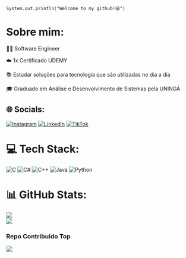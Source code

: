 
<code>System.out.println("Welcome to my github!😆")</code>


# Sobre mim:
👨‍💻 Software Engineer 

☁️ 1x Certificado UDEMY

📚 Estudar soluções para tecnologia que são utilizadas no dia a dia

🎓 Graduado em Análise e Desenvolvimento de Sistemas pela UNINGÁ


## 🌐 Socials:
[![Instagram](https://img.shields.io/badge/Instagram-%23E4405F.svg?logo=Instagram&logoColor=white)](https://instagram.com/luizzhsa) [![LinkedIn](https://img.shields.io/badge/LinkedIn-%230077B5.svg?logo=linkedin&logoColor=white)](https://linkedin.com/in/luizhsa) [![TikTok](https://img.shields.io/badge/TikTok-%23000000.svg?logo=TikTok&logoColor=white)](https://tiktok.com/@luizz.hsa)


# 💻 Tech Stack:
![C](https://img.shields.io/badge/c-%2300599C.svg?style=flat&logo=c&logoColor=white) ![C#](https://img.shields.io/badge/c%23-%23239120.svg?style=flat&logo=csharp&logoColor=white) ![C++](https://img.shields.io/badge/c++-%2300599C.svg?style=flat&logo=c%2B%2B&logoColor=white) ![Java](https://img.shields.io/badge/java-%23ED8B00.svg?style=flat&logo=openjdk&logoColor=white) ![Python](https://img.shields.io/badge/python-3670A0?style=flat&logo=python&logoColor=ffdd54)
# 📊 GitHub Stats:
![](https://github-readme-stats.vercel.app/api?username=LuizzHSA&theme=blueberry&hide_border=false&include_all_commits=true&count_private=false)<br/>
![](https://github-readme-streak-stats.herokuapp.com/?user=LuizzHSA&theme=blueberry&hide_border=false)<br/>

### Repo Contribuído Top
![](https://github-contributor-stats.vercel.app/api?username=LuizzHSA&limit=5&theme=tokyonight&combine_all_yearly_contributions=true)

<!-- Proudly created with GPRM ( https://gprm.itsvg.in ) -->
